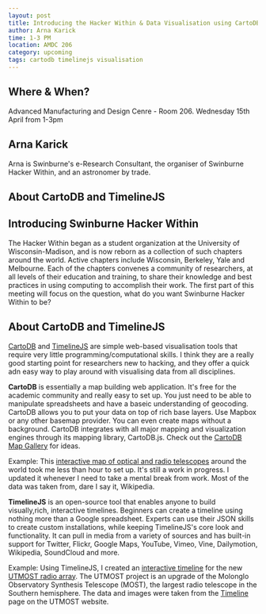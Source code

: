 ```yaml
---
layout: post
title: Introducing the Hacker Within & Data Visualisation using CartoDB and TimelineJS
author: Arna Karick
time: 1-3 PM
location: AMDC 206
category: upcoming
tags: cartodb timelinejs visualisation
---
```


## Where & When?

Advanced Manufacturing and Design Cenre - Room 206. Wednesday 15th April from 1-3pm

## Arna Karick 

Arna is Swinburne's e-Research Consultant, the organiser of Swinburne Hacker Within, and an astronomer by trade. 

## About CartoDB and TimelineJS

## Introducing Swinburne Hacker Within 

The Hacker Within began as a student organization at the University of Wisconsin-Madison, and is now reborn as a collection of such chapters around the world. Active chapters include Wisconsin, Berkeley, Yale and Melbourne. Each of the chapters convenes a community of researchers, at all levels of their education and training, to share their knowledge and best practices in using computing to accomplish their work. The first part of this meeting will focus on the question, what do you want  Swinburne Hacker Within to be?

## About CartoDB and TimelineJS

<a href="http://cartodb.com">CartoDB</a> and <a href="http://timeline.knightlab.com">TimelineJS</a> are simple web-based visualisation tools that require very little programming/computational skills. I think they are a really good starting point for researchers new to hacking, and they offer a quick adn easy way to play around with visualising data from all disciplines.

**CartoDB** is essentially a map building web application. It's free for the academic community and really easy to set up. You just need to be able to manipulate spreadsheets and have a baseic understanding of geocoding. CartoDB allows you to put your data on top of rich base layers. Use Mapbox or any other basemap provider. You can even create maps without a background. CartoDB integrates with all major mapping and visualization engines through its mapping library, CartoDB.js.  Check out the <a href="http://cartodb.com/gallery/">CartoDB Map Gallery</a> for ideas. 

Example: This <a href="http://drarnakarick.cartodb.com/viz/9eefe1ba-179b-11e4-af10-0e10bcd91c2b/public_map?title=true&description=true&search=false&shareable=true&cartodb_logo=true&layer_selector=false&legends=true&scrollwheel=true&fullscreen=true&sublayer_options=1&sql=&zoom=2&center_lat=25.77189348043032&center_lon=0"> interactive map of optical and radio telescopes</a> around the world took me less than hour to set up. It's still a work in progress. I updated it whenever I need to take a mental break from work. Most of the data was taken from, dare I say it, Wikipedia.

**TimelineJS** is an open-source tool that enables anyone to build visually,rich, interactive timelines. Beginners can create a timeline using nothing more than a Google spreadsheet. Experts can use their JSON skills to create custom installations, while keeping TimelineJS's core look and functionality. It can pull in media from a variety of sources and has built-in support for Twitter, Flickr, Google Maps, YouTube, Vimeo, Vine, Dailymotion, Wikipedia, SoundCloud and more.

Example: Using TimelineJS, I created an  <a href="http://cdn.knightlab.com/libs/timeline/latest/embed/index.html?source=1Ew3qdqfPaDemmBy0zsdyBlL0QFCulJKqL_4Kea_AMWw&font=Bevan-PotanoSans&maptype=toner&lang=en&start_zoom_adjust=2&height=650"> interactive timeline</a> for the new <a href="http://astronomy.swin.edu.au/research/utmost">UTMOST radio array</a>. The UTMOST project is an upgrade of the Molonglo Observatory Synthesis Telescope (MOST), the largest radio telescope in the Southern hemisphere. The data and images were taken from the <a href="http://astronomy.swin.edu.au/research/utmost/?page_id=312">Timeline</a> page on the UTMOST website. 


